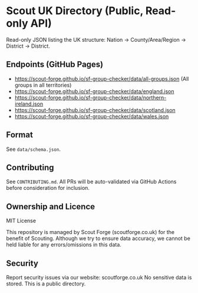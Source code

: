 # Scout UK Directory (Public, Read-only API)

Read-only JSON listing the UK structure:
Nation → County/Area/Region → District → District.

## Endpoints (GitHub Pages)
- https://scout-forge.github.io/sf-group-checker/data/all-groups.json (All groups in all territories)
- https://scout-forge.github.io/sf-group-checker/data/england.json
- https://scout-forge.github.io/sf-group-checker/data/northern-ireland.json
- https://scout-forge.github.io/sf-group-checker/data/scotland.json
- https://scout-forge.github.io/sf-group-checker/data/wales.json
<!-- - https://scout-forge.github.io/sf-group-checker/data/bso.json -->

## Format
See `data/schema.json`.

## Contributing
See `CONTRIBUTING.md`. All PRs will be auto-validated via GitHub Actions before consideration for inclusion.

## Ownership and Licence
MIT License

This repository is managed by Scout Forge (scoutforge.co.uk) for the benefit of Scouting. Although we try to ensure data accuracy, we cannot be held liable for any errors/omissions in this data.

## Security
Report security issues via our website: scoutforge.co.uk
No sensitive data is stored. This is a public directory.

